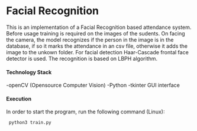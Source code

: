 # Facial Recognition

This is an implementation of a Facial Recognition based attendance system. Before usage training is required on the images of the sudents. On facing the camera, 
the model recognizes if the person in the image is in the database, if so it marks the attendance in an csv file, otherwise it adds the image to the unkown folder.
For facial detection Haar-Cascade frontal face detector is used. The recognition is based on LBPH algorithm.

#### Technology Stack
-openCV (Opensource Computer Vision)
-Python
-tkinter GUI interface

#### Execution

In order to start the program, run the following command (Linux):

``` python3 train.py```
